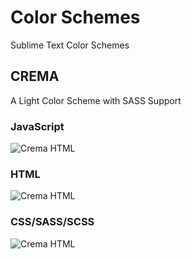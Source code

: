 Color Schemes
=============

Sublime Text Color Schemes

## CREMA
A Light Color Scheme with SASS Support

### JavaScript
![Crema HTML](http://f.cl.ly/items/002p0W3c0h170r2l2b2h/crema_js.png)

### HTML
![Crema HTML](http://f.cl.ly/items/0S1W0y2h2S1s1I2M282h/crema_html.png)

### CSS/SASS/SCSS
![Crema HTML](http://f.cl.ly/items/2j3I3537160Y2l251v0n/crema_scss.png)
